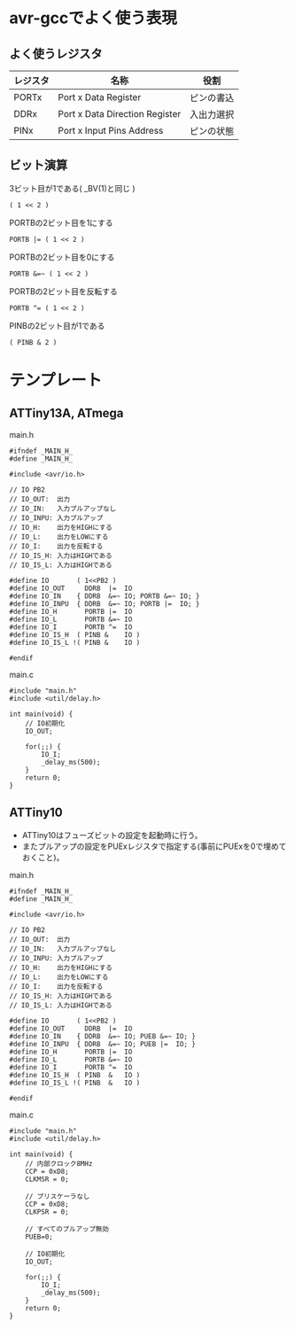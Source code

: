 # avr-gccでよく使う表現

## よく使うレジスタ

レジスタ | 名称                 | 役割
---------|----------------------|----------
PORTx    | Port x Data Register           | ピンの書込
DDRx     | Port x Data Direction Register | 入出力選択
PINx     | Port x Input Pins Address      | ピンの状態

## ビット演算

3ビット目が1である( \_BV(1)と同じ )

	( 1 << 2 )

PORTBの2ビット目を1にする

	PORTB |= ( 1 << 2 )

PORTBの2ビット目を0にする

	PORTB &=~ ( 1 << 2 )

PORTBの2ビット目を反転する

	PORTB ^= ( 1 << 2 )

PINBの2ビット目が1である

	( PINB & 2 )

# テンプレート

## ATTiny13A, ATmega

main.h

	#ifndef _MAIN_H_
	#define _MAIN_H_

	#include <avr/io.h>

	// IO PB2
	// IO_OUT:  出力
	// IO_IN:   入力プルアップなし
	// IO_INPU: 入力プルアップ
	// IO_H:    出力をHIGHにする
	// IO_L:    出力をLOWにする
	// IO_I:    出力を反転する
	// IO_IS_H: 入力はHIGHである
	// IO_IS_L: 入力はHIGHである

	#define IO       ( 1<<PB2 )
	#define IO_OUT     DDRB  |=  IO 
	#define IO_IN    { DDRB  &=~ IO; PORTB &=~ IO; }
	#define IO_INPU  { DDRB  &=~ IO; PORTB |=  IO; }
	#define IO_H       PORTB |=  IO 
	#define IO_L       PORTB &=~ IO 
	#define IO_I       PORTB ^=  IO 
	#define IO_IS_H  ( PINB &    IO )
	#define IO_IS_L !( PINB &    IO )

	#endif

main.c

	#include "main.h"
	#include <util/delay.h>

	int main(void) {
		// IO初期化
		IO_OUT;

		for(;;) {
			IO_I;
			_delay_ms(500);
		}
		return 0;
	}

## ATTiny10

* ATTiny10はフューズビットの設定を起動時に行う。
* またプルアップの設定をPUExレジスタで指定する(事前にPUExを0で埋めておくこと)。

main.h

	#ifndef _MAIN_H_
	#define _MAIN_H_

	#include <avr/io.h>

	// IO PB2
	// IO_OUT:  出力
	// IO_IN:   入力プルアップなし
	// IO_INPU: 入力プルアップ
	// IO_H:    出力をHIGHにする
	// IO_L:    出力をLOWにする
	// IO_I:    出力を反転する
	// IO_IS_H: 入力はHIGHである
	// IO_IS_L: 入力はHIGHである

	#define IO       ( 1<<PB2 )
	#define IO_OUT     DDRB  |=  IO 
	#define IO_IN    { DDRB  &=~ IO; PUEB &=~ IO; }
	#define IO_INPU  { DDRB  &=~ IO; PUEB |=  IO; }
	#define IO_H       PORTB |=  IO 
	#define IO_L       PORTB &=~ IO 
	#define IO_I       PORTB ^=  IO 
	#define IO_IS_H  ( PINB  &   IO )
	#define IO_IS_L !( PINB  &   IO )

	#endif

main.c

	#include "main.h"
	#include <util/delay.h>

	int main(void) {
		// 内部クロック8MHz
		CCP = 0xD8;
		CLKMSR = 0;
	
		// プリスケーラなし
		CCP = 0xD8;
		CLKPSR = 0;
	
		// すべてのプルアップ無効
		PUEB=0;
	
		// IO初期化
		IO_OUT;

		for(;;) {
			IO_I;
			_delay_ms(500);
		}
		return 0;
	}

